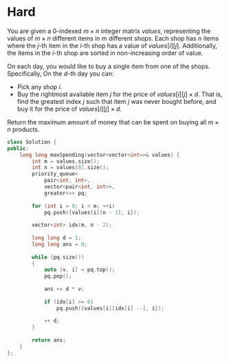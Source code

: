 # Hard

You are given a 0-indexed $m \times n$ integer matrix $values$, representing the values of $m \times n$ different items in m different shops. Each shop has $n$ items where the $j$-th item in the $i$-th shop has a value of $values[i][j]$. Additionally, the items in the $i$-th shop are sorted in non-increasing order of value.

On each day, you would like to buy a single item from one of the shops. Specifically, On the $d$-th day you can:

- Pick any shop $i$.
- Buy the rightmost available item $j$ for the price of $values[i][j] \times d$. That is, find the greatest index $j$ such that item $j$ was never bought before, and buy it for the price of $values[i][j] \times d$.

Return the maximum amount of money that can be spent on buying all $m \times n$ products.

```cpp
class Solution {
public:
    long long maxSpending(vector<vector<int>>& values) {
        int m = values.size();
        int n = values[0].size();
        priority_queue<
            pair<int, int>, 
            vector<pair<int, int>>, 
            greater<>> pq;
        
        for (int i = 0; i < m; ++i)
            pq.push({values[i][n - 1], i});
        
        vector<int> idx(m, n - 2);
        
        long long d = 1;
        long long ans = 0;
        
        while (pq.size())
        {
            auto [v, i] = pq.top();
            pq.pop();
            
            ans += d * v;
            
            if (idx[i] >= 0)
                pq.push({values[i][idx[i] --], i});
            
            ++ d;
        }
        
        return ans;
    }
};
```
